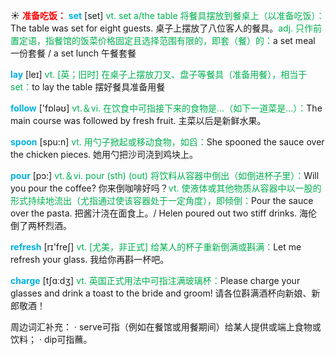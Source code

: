 ☀ <font color="red">**准备吃饭：**</font>
<font color="sky blue">**set**</font> [set] 
<font color="#00b050">vt. set a/the table 将餐具摆放到餐桌上（以准备吃饭）：</font>The table was set for eight guests. 桌子上摆放了八位客人的餐具。<font color="#00b050">adj. 只作前置定语，指餐馆的饭菜价格固定且选择范围有限的，即套（餐）的：</font>a set meal 一份套餐 / a set lunch 午餐套餐

<font color="sky blue">**lay**</font> [leɪ] 
<font color="#00b050">vt. [英；旧时] 在桌子上摆放刀叉、盘子等餐具（准备用餐），相当于set：</font>to lay the table 摆好餐具准备用餐

<font color="sky blue">**follow**</font> ['fɒləʊ] 
<font color="#00b050">vt.＆vi. 在饮食中可指接下来的食物是…（如下一道菜是…）：</font>The main course was followed by fresh fruit. 主菜以后是新鲜水果。

<font color="sky blue">**spoon**</font> [spu:n] 
<font color="#00b050">vt. 用勺子掀起或移动食物，如舀：</font>She spooned the sauce over the chicken pieces. 她用勺把沙司浇到鸡块上。

<font color="sky blue">**pour**</font> [pɔ:] 
<font color="#00b050">vt.＆vi. pour (sth) (out) 将饮料从容器中倒出（如倒进杯子里）：</font>Will you pour the coffee? 你来倒咖啡好吗？<font color="#00b050">vt. 使液体或其他物质从容器中以一股的形式持续地流出（尤指通过使该容器处于一定角度），即倾倒：</font>Pour the sauce over the pasta. 把酱汁浇在面食上。/ Helen poured out two stiff drinks. 海伦倒了两杯烈酒。

<font color="sky blue">**refresh**</font> [rɪ'freʃ] 
<font color="#00b050">vt. [尤美，非正式] 给某人的杯子重新倒满或斟满：</font>Let me refresh your glass. 我给你再斟一杯吧。

<font color="sky blue">**charge**</font> [tʃɑːdӡ] 
<font color="#00b050">vt. 英国正式用法中可指注满玻璃杯：</font>Please charge your glasses and drink a toast to the bride and groom! 请各位斟满酒杯向新娘、新郎敬酒！

周边词汇补充：
· serve可指（例如在餐馆或用餐期间）给某人提供或端上食物或饮料；
· dip可指蘸。

